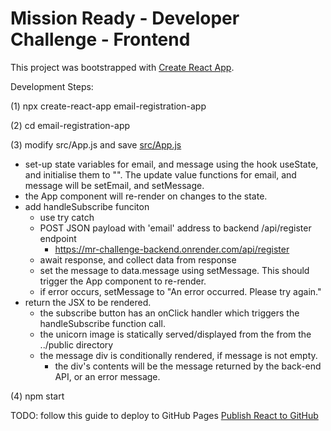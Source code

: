 # Mission Ready - Developer Challenge - Frontend

This project was bootstrapped with [Create React App](https://github.com/facebook/create-react-app).

Development Steps:

(1) npx create-react-app email-registration-app

(2) cd email-registration-app

(3) modify src/App.js and save [src/App.js](https://github.com/Astrotope/mr-challenge-frontend/blob/main/src/App.js)
  * set-up state variables for email, and message using the hook useState, and initialise them to "". The update value functions for email, and message will be setEmail, and setMessage.
  * the App component will re-render on changes to the state.
  * add handleSubscribe funciton
    * use try catch
    * POST JSON payload with 'email' address to backend /api/register endpoint
      * https://mr-challenge-backend.onrender.com/api/register
    * await response, and collect data from response
    * set the message to data.message using setMessage. This should trigger the App component to re-render.
    * if error occurs, setMessage to "An error occurred. Please try again."
  * return the JSX to be rendered.
    * the subscribe button has an onClick handler which triggers the handleSubscribe function call.
    * the unicorn image is statically served/displayed from the from the ../public directory
    * the message div is conditionally rendered, if message is not empty.
      * the div's contents will be the message returned by the back-end API, or an error message.

(4) npm start

TODO: follow this guide to deploy to GitHub Pages [Publish React to GitHub](https://create-react-app.dev/docs/deployment/#github-pages)

